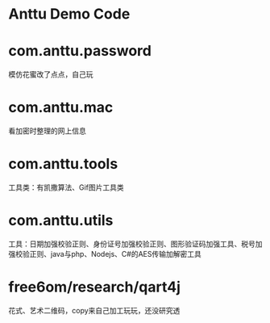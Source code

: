 # Anttu Demo Code

# com.anttu.password
模仿花蜜改了点点，自己玩

# com.anttu.mac
看加密时整理的网上信息

# com.anttu.tools
工具类：有凯撒算法、Gif图片工具类

# com.anttu.utils
工具：日期加强校验正则、身份证号加强校验正则、图形验证码加强工具、税号加强校验正则、java与php、Nodejs、C#的AES传输加解密工具

# free6om/research/qart4j
花式、艺术二维码，copy来自己加工玩玩，还没研究透